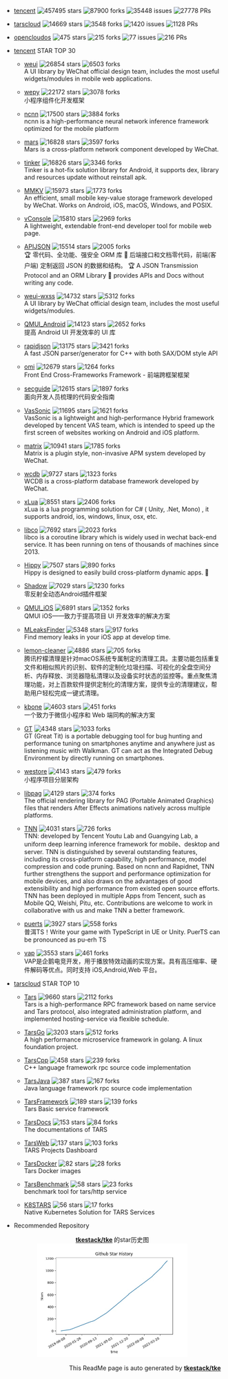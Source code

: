 
+ [tencent](https://github.com/tencent)
![457495 stars](https://img.shields.io/badge/Stars-457495-green)
![87900 forks](https://img.shields.io/badge/Forks-87900-green)
![35448 issues](https://img.shields.io/badge/Issues-35448-green)
![27778 PRs](https://img.shields.io/badge/PRs-27778-green)

+ [tarscloud](https://github.com/tarscloud)
![14669 stars](https://img.shields.io/badge/Stars-14669-green)
![3548 forks](https://img.shields.io/badge/Forks-3548-green)
![1420 issues](https://img.shields.io/badge/Issues-1420-green)
![1128 PRs](https://img.shields.io/badge/PRs-1128-green)

+ [opencloudos](https://github.com/opencloudos)
![475 stars](https://img.shields.io/badge/Stars-475-green)
![215 forks](https://img.shields.io/badge/Forks-215-green)
![77 issues](https://img.shields.io/badge/Issues-77-green)
![216 PRs](https://img.shields.io/badge/PRs-216-green)



+ [tencent](https://github.com/tencent) STAR TOP 30
    
    + [weui](https://github.com/tencent/weui) 
    ![26854 stars](https://img.shields.io/badge/Stars-26854-green)
    ![6503 forks](https://img.shields.io/badge/Forks-6503-green)  
    A UI library by WeChat official design team, includes the most useful widgets/modules in mobile web applications.
    
    + [wepy](https://github.com/tencent/wepy) 
    ![22172 stars](https://img.shields.io/badge/Stars-22172-green)
    ![3078 forks](https://img.shields.io/badge/Forks-3078-green)  
    小程序组件化开发框架
    
    + [ncnn](https://github.com/tencent/ncnn) 
    ![17500 stars](https://img.shields.io/badge/Stars-17500-green)
    ![3884 forks](https://img.shields.io/badge/Forks-3884-green)  
    ncnn is a high-performance neural network inference framework optimized for the mobile platform
    
    + [mars](https://github.com/tencent/mars) 
    ![16828 stars](https://img.shields.io/badge/Stars-16828-green)
    ![3597 forks](https://img.shields.io/badge/Forks-3597-green)  
    Mars is a cross-platform network component  developed by WeChat.
    
    + [tinker](https://github.com/tencent/tinker) 
    ![16826 stars](https://img.shields.io/badge/Stars-16826-green)
    ![3346 forks](https://img.shields.io/badge/Forks-3346-green)  
    Tinker is a hot-fix solution library for Android, it supports dex, library and resources update without reinstall apk.
    
    + [MMKV](https://github.com/tencent/MMKV) 
    ![15973 stars](https://img.shields.io/badge/Stars-15973-green)
    ![1773 forks](https://img.shields.io/badge/Forks-1773-green)  
    An efficient, small mobile key-value storage framework developed by WeChat. Works on Android, iOS, macOS, Windows, and POSIX.
    
    + [vConsole](https://github.com/tencent/vConsole) 
    ![15810 stars](https://img.shields.io/badge/Stars-15810-green)
    ![2969 forks](https://img.shields.io/badge/Forks-2969-green)  
    A lightweight, extendable front-end developer tool for mobile web page.
    
    + [APIJSON](https://github.com/tencent/APIJSON) 
    ![15514 stars](https://img.shields.io/badge/Stars-15514-green)
    ![2005 forks](https://img.shields.io/badge/Forks-2005-green)  
    🏆 零代码、全功能、强安全 ORM 库 🚀 后端接口和文档零代码，前端(客户端) 定制返回 JSON 的数据和结构。 🏆 A JSON Transmission Protocol and an ORM Library 🚀  provides APIs and Docs without writing any code.
    
    + [weui-wxss](https://github.com/tencent/weui-wxss) 
    ![14732 stars](https://img.shields.io/badge/Stars-14732-green)
    ![5312 forks](https://img.shields.io/badge/Forks-5312-green)  
    A UI library by WeChat official design team, includes the most useful widgets/modules.
    
    + [QMUI_Android](https://github.com/tencent/QMUI_Android) 
    ![14123 stars](https://img.shields.io/badge/Stars-14123-green)
    ![2652 forks](https://img.shields.io/badge/Forks-2652-green)  
    提高 Android UI 开发效率的 UI 库
    
    + [rapidjson](https://github.com/tencent/rapidjson) 
    ![13175 stars](https://img.shields.io/badge/Stars-13175-green)
    ![3421 forks](https://img.shields.io/badge/Forks-3421-green)  
    A fast JSON parser/generator for C++ with both SAX/DOM style API
    
    + [omi](https://github.com/tencent/omi) 
    ![12679 stars](https://img.shields.io/badge/Stars-12679-green)
    ![1264 forks](https://img.shields.io/badge/Forks-1264-green)  
     Front End Cross-Frameworks Framework - 前端跨框架框架
    
    + [secguide](https://github.com/tencent/secguide) 
    ![12615 stars](https://img.shields.io/badge/Stars-12615-green)
    ![1897 forks](https://img.shields.io/badge/Forks-1897-green)  
    面向开发人员梳理的代码安全指南
    
    + [VasSonic](https://github.com/tencent/VasSonic) 
    ![11695 stars](https://img.shields.io/badge/Stars-11695-green)
    ![1621 forks](https://img.shields.io/badge/Forks-1621-green)  
    VasSonic is a lightweight and high-performance Hybrid framework developed by tencent VAS team, which is intended to speed up the first screen of websites working on Android and iOS platform. 
    
    + [matrix](https://github.com/tencent/matrix) 
    ![10941 stars](https://img.shields.io/badge/Stars-10941-green)
    ![1785 forks](https://img.shields.io/badge/Forks-1785-green)  
    Matrix is a plugin style, non-invasive APM system developed by WeChat.
    
    + [wcdb](https://github.com/tencent/wcdb) 
    ![9727 stars](https://img.shields.io/badge/Stars-9727-green)
    ![1323 forks](https://img.shields.io/badge/Forks-1323-green)  
    WCDB is a cross-platform database framework developed by WeChat.
    
    + [xLua](https://github.com/tencent/xLua) 
    ![8551 stars](https://img.shields.io/badge/Stars-8551-green)
    ![2406 forks](https://img.shields.io/badge/Forks-2406-green)  
    xLua is a lua programming solution for  C# ( Unity, .Net, Mono) , it supports android, ios, windows, linux, osx, etc.
    
    + [libco](https://github.com/tencent/libco) 
    ![7692 stars](https://img.shields.io/badge/Stars-7692-green)
    ![2023 forks](https://img.shields.io/badge/Forks-2023-green)  
    libco is a coroutine library which is widely used in wechat  back-end service. It has been running on tens of thousands of machines since 2013.
    
    + [Hippy](https://github.com/tencent/Hippy) 
    ![7507 stars](https://img.shields.io/badge/Stars-7507-green)
    ![890 forks](https://img.shields.io/badge/Forks-890-green)  
    Hippy is designed to easily build cross-platform dynamic apps. 👏
    
    + [Shadow](https://github.com/tencent/Shadow) 
    ![7029 stars](https://img.shields.io/badge/Stars-7029-green)
    ![1230 forks](https://img.shields.io/badge/Forks-1230-green)  
    零反射全动态Android插件框架
    
    + [QMUI_iOS](https://github.com/tencent/QMUI_iOS) 
    ![6891 stars](https://img.shields.io/badge/Stars-6891-green)
    ![1352 forks](https://img.shields.io/badge/Forks-1352-green)  
    QMUI iOS——致力于提高项目 UI 开发效率的解决方案
    
    + [MLeaksFinder](https://github.com/tencent/MLeaksFinder) 
    ![5348 stars](https://img.shields.io/badge/Stars-5348-green)
    ![917 forks](https://img.shields.io/badge/Forks-917-green)  
    Find memory leaks in your iOS app at develop time.
    
    + [lemon-cleaner](https://github.com/tencent/lemon-cleaner) 
    ![4886 stars](https://img.shields.io/badge/Stars-4886-green)
    ![705 forks](https://img.shields.io/badge/Forks-705-green)  
    腾讯柠檬清理是针对macOS系统专属制定的清理工具。主要功能包括重复文件和相似照片的识别、软件的定制化垃圾扫描、可视化的全盘空间分析、内存释放、浏览器隐私清理以及设备实时状态的监控等。重点聚焦清理功能，对上百款软件提供定制化的清理方案，提供专业的清理建议，帮助用户轻松完成一键式清理。
    
    + [kbone](https://github.com/tencent/kbone) 
    ![4603 stars](https://img.shields.io/badge/Stars-4603-green)
    ![451 forks](https://img.shields.io/badge/Forks-451-green)  
    一个致力于微信小程序和 Web 端同构的解决方案
    
    + [GT](https://github.com/tencent/GT) 
    ![4348 stars](https://img.shields.io/badge/Stars-4348-green)
    ![1033 forks](https://img.shields.io/badge/Forks-1033-green)  
    GT (Great Tit) is a portable debugging tool for bug hunting and performance tuning on smartphones anytime and anywhere just as listening music with Walkman. GT can act as the Integrated Debug Environment by directly running on smartphones.
    
    + [westore](https://github.com/tencent/westore) 
    ![4143 stars](https://img.shields.io/badge/Stars-4143-green)
    ![479 forks](https://img.shields.io/badge/Forks-479-green)  
    小程序项目分层架构
    
    + [libpag](https://github.com/tencent/libpag) 
    ![4129 stars](https://img.shields.io/badge/Stars-4129-green)
    ![374 forks](https://img.shields.io/badge/Forks-374-green)  
    The official rendering library for PAG (Portable Animated Graphics) files that renders After Effects animations natively across multiple platforms.
    
    + [TNN](https://github.com/tencent/TNN) 
    ![4031 stars](https://img.shields.io/badge/Stars-4031-green)
    ![726 forks](https://img.shields.io/badge/Forks-726-green)  
    TNN: developed by Tencent Youtu Lab and Guangying Lab, a uniform deep learning inference framework for mobile、desktop and server. TNN is distinguished by several outstanding features, including its cross-platform capability, high performance, model compression and code pruning. Based on ncnn and Rapidnet, TNN further strengthens the support and performance optimization for mobile devices, and also draws on the advantages of good extensibility and high performance from existed open source efforts. TNN has been deployed in multiple Apps from Tencent, such as Mobile QQ, Weishi, Pitu, etc. Contributions are welcome to work in collaborative with us and make TNN a better framework. 
    
    + [puerts](https://github.com/tencent/puerts) 
    ![3927 stars](https://img.shields.io/badge/Stars-3927-green)
    ![558 forks](https://img.shields.io/badge/Forks-558-green)  
    普洱TS！Write your game with TypeScript in UE or Unity. PuerTS can be pronounced as pu-erh TS
    
    + [vap](https://github.com/tencent/vap) 
    ![3553 stars](https://img.shields.io/badge/Stars-3553-green)
    ![461 forks](https://img.shields.io/badge/Forks-461-green)  
    VAP是企鹅电竞开发，用于播放特效动画的实现方案。具有高压缩率、硬件解码等优点。同时支持 iOS,Android,Web 平台。
    

+ [tarscloud](https://github.com/tarscloud) STAR TOP 10
    
    + [Tars](https://github.com/tarscloud/Tars) 
    ![9660 stars](https://img.shields.io/badge/Stars-9660-green)
    ![2112 forks](https://img.shields.io/badge/Forks-2112-green)  
    Tars is a high-performance RPC framework based on name service and Tars protocol, also integrated administration platform, and implemented hosting-service via flexible schedule.
    
    + [TarsGo](https://github.com/tarscloud/TarsGo) 
    ![3203 stars](https://img.shields.io/badge/Stars-3203-green)
    ![512 forks](https://img.shields.io/badge/Forks-512-green)  
    A  high performance microservice  framework  in golang. A linux foundation project.
    
    + [TarsCpp](https://github.com/tarscloud/TarsCpp) 
    ![458 stars](https://img.shields.io/badge/Stars-458-green)
    ![239 forks](https://img.shields.io/badge/Forks-239-green)  
    C++ language framework rpc source code implementation
    
    + [TarsJava](https://github.com/tarscloud/TarsJava) 
    ![387 stars](https://img.shields.io/badge/Stars-387-green)
    ![167 forks](https://img.shields.io/badge/Forks-167-green)  
    Java language framework rpc source code implementation
    
    + [TarsFramework](https://github.com/tarscloud/TarsFramework) 
    ![189 stars](https://img.shields.io/badge/Stars-189-green)
    ![139 forks](https://img.shields.io/badge/Forks-139-green)  
    Tars Basic service framework
    
    + [TarsDocs](https://github.com/tarscloud/TarsDocs) 
    ![153 stars](https://img.shields.io/badge/Stars-153-green)
    ![84 forks](https://img.shields.io/badge/Forks-84-green)  
    The documentations of TARS
    
    + [TarsWeb](https://github.com/tarscloud/TarsWeb) 
    ![137 stars](https://img.shields.io/badge/Stars-137-green)
    ![103 forks](https://img.shields.io/badge/Forks-103-green)  
    TARS Projects Dashboard
    
    + [TarsDocker](https://github.com/tarscloud/TarsDocker) 
    ![82 stars](https://img.shields.io/badge/Stars-82-green)
    ![28 forks](https://img.shields.io/badge/Forks-28-green)  
    Tars Docker  images
    
    + [TarsBenchmark](https://github.com/tarscloud/TarsBenchmark) 
    ![58 stars](https://img.shields.io/badge/Stars-58-green)
    ![23 forks](https://img.shields.io/badge/Forks-23-green)  
    benchmark tool for tars/http service
    
    + [K8STARS](https://github.com/tarscloud/K8STARS) 
    ![56 stars](https://img.shields.io/badge/Stars-56-green)
    ![17 forks](https://img.shields.io/badge/Forks-17-green)  
    Native Kubernetes  Solution for TARS Services
    


+ Recommended Repository  
<p align="center">
      <strong>
        <a href="https://github.com/tkestack/tke" target="_blank">tkestack/tke</a>
      </strong>  的star历史图
  <br>
  <img src="https://raw.githubusercontent.com/ButterAndButterfly/GithubTools/master/data/stars_history.jpg" width="350px"></img>    
</p>

<p align="right">
      This ReadMe page is auto generated by 
      <strong>
        <a href="https://github.com/tkestack/tke" target="_blank">tkestack/tke</a><br>
      </strong>   
</p>
